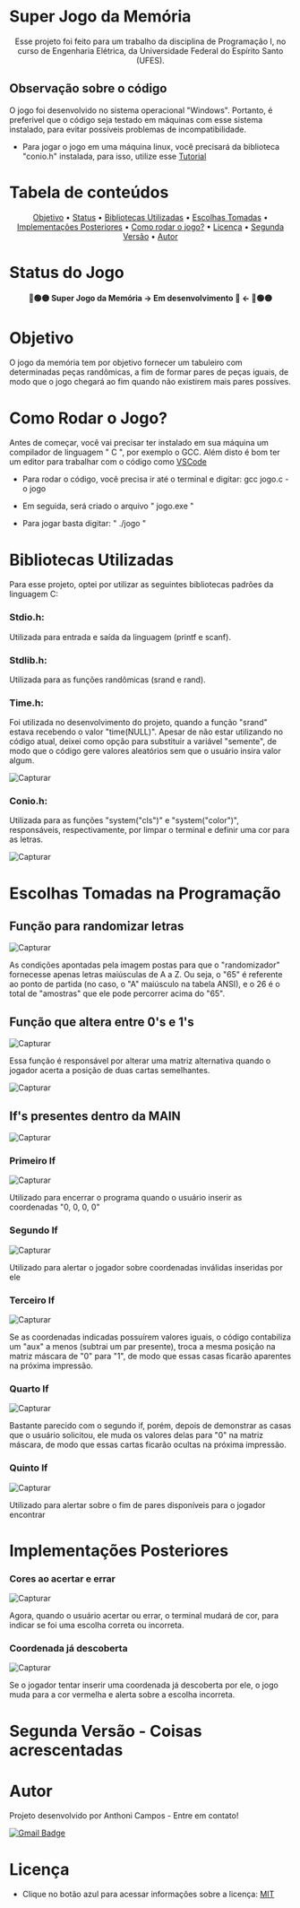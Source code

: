 # Super Jogo da Memória


<p align="center">Esse projeto foi feito para um trabalho da disciplina de Programação I, no curso de Engenharia Elétrica, da Universidade Federal do Espírito Santo (UFES).</p>

## Observação sobre o código

O jogo foi desenvolvido no sistema operacional "Windows". Portanto, é preferivel que o código seja testado em máquinas com esse sistema instalado, para evitar possíveis problemas de incompatibilidade.

* Para jogar o jogo em uma máquina linux, você precisará da biblioteca "conio.h" instalada, para isso, utilize esse [Tutorial](https://www.youtube.com/watch?v=V119IzUgwJw)

Tabela de conteúdos
=================
<p align="center">
 <a href="#objetivo">Objetivo</a> •
 <a href="#status-do-jogo">Status</a> • 
 <a href="#bibliotecas-utilizadas">Bibliotecas Utilizadas</a> • 
 <a href="#escolhas-tomadas-na-programação">Escolhas Tomadas</a> •
 <a href="#implementações-posteriores">Implementações Posteriores</a> • 
 <a href="#como-rodar-o-jogo">Como rodar o jogo?</a> • 
 <a href="#licença">Licença</a> •
 <a href="#segunda-versão---coisas-acrescentadas">Segunda Versão</a> •
 <a href="#autor">Autor</a>
 </p>

# Status do Jogo
<h4 align="center"> 
	🔴🟢🟡  Super Jogo da Memória -> Em desenvolvimento 🚧 <-  🔴🟢🟡
</h4>

# Objetivo
O jogo da memória tem por objetivo fornecer um tabuleiro com determinadas peças randômicas, a fim de formar pares de peças iguais, de modo que o jogo chegará ao fim quando não existirem mais pares possíves.

# Como Rodar o Jogo?
Antes de começar, você vai precisar ter instalado em sua máquina um compilador de linguagem " C ", por exemplo o GCC. Além disto é bom ter um editor para trabalhar com o código como [VSCode](https://code.visualstudio.com/)

* Para rodar o código, você precisa ir até o terminal e digitar: gcc jogo.c -o jogo

* Em seguida, será criado o arquivo " jogo.exe "

* Para jogar basta digitar: " ./jogo "

# Bibliotecas Utilizadas
Para esse projeto, optei por utilizar as seguintes bibliotecas padrões da linguagem C:

### Stdio.h:
Utilizada para entrada e saída da linguagem (printf e scanf).

### Stdlib.h:
Utilizada para as funções randômicas (srand e rand).

### Time.h:
Foi utilizada no desenvolvimento do projeto, quando a função "srand" estava recebendo o valor "time(NULL)". Apesar de não estar utilizando no código atual, deixei como opção para substituir a variável "semente", de modo que o código gere valores aleatórios sem que o usuário insira valor algum.

![Capturar](https://user-images.githubusercontent.com/119754605/212426798-f26be41a-f7ce-46ea-9735-fb82856b4595.PNG)

### Conio.h:

Utilizada para as funções "system("cls")" e "system("color")", responsáveis, respectivamente, por limpar o terminal e definir uma cor para as letras.

![Capturar](https://user-images.githubusercontent.com/119754605/212427251-8831c0c8-35e2-4664-bc1a-c39a27cb617d.PNG)

# Escolhas Tomadas na Programação

## Função para randomizar letras

![Capturar](https://user-images.githubusercontent.com/119754605/212426798-f26be41a-f7ce-46ea-9735-fb82856b4595.PNG)

As condições apontadas pela imagem postas para que o "randomizador" fornecesse apenas letras maiúsculas de A a Z. Ou seja, o "65" é referente ao ponto de partida (no caso, o "A" maiúsculo na tabela ANSI), e o 26 é o total de "amostras" que ele pode percorrer acima do "65".

## Função que altera entre 0's e 1's

![Capturar](https://user-images.githubusercontent.com/119754605/212427726-0221cf87-c3f3-495d-8e70-97dbbf50633b.PNG)

Essa função é responsável por alterar uma matriz alternativa quando o jogador acerta a posição de duas cartas semelhantes.

![Capturar](https://user-images.githubusercontent.com/119754605/212427891-d4383d03-0977-40a3-9758-3a4eb6e34d84.PNG)

## If's presentes dentro da MAIN

![Capturar](https://user-images.githubusercontent.com/119754605/212428133-4e69bc95-3cfd-450a-8f67-25ac77dd8563.PNG)

### Primeiro If

![Capturar](https://user-images.githubusercontent.com/119754605/212429363-47795815-0054-4935-8bb4-ad779fd49cca.PNG)


Utilizado para encerrar o programa quando o usuário inserir as coordenadas "0, 0, 0, 0"

### Segundo If

![Capturar](https://user-images.githubusercontent.com/119754605/212429842-5c0515f9-50dc-41bc-92c4-3402c35769fd.PNG)

Utilizado para alertar o jogador sobre coordenadas inválidas inseridas por ele

### Terceiro If

![Capturar](https://user-images.githubusercontent.com/119754605/212429578-c33662d7-c155-4707-b1c5-3e682dbce2fa.PNG)

Se as coordenadas indicadas possuírem valores iguais, o código contabiliza um "aux" a menos (subtrai um par presente), troca a mesma posição na matriz máscara de "0" para "1", de modo que essas casas ficarão aparentes na próxima impressão.

### Quarto If

![Capturar](https://user-images.githubusercontent.com/119754605/212429658-83fbec9a-bc14-401a-8c2d-cd5b42864b48.PNG)

Bastante parecido com o segundo if, porém, depois de demonstrar as casas que o usuário solicitou, ele muda os valores delas para "0" na matriz máscara, de modo que essas cartas ficarão ocultas na próxima impressão.

### Quinto If

![Capturar](https://user-images.githubusercontent.com/119754605/212430253-007ce609-f4aa-4182-9b00-01cd7378334f.PNG)


Utilizado para alertar sobre o fim de pares disponíveis para o jogador encontrar

# Implementações Posteriores

### Cores ao acertar e errar

![Capturar](https://user-images.githubusercontent.com/119754605/213035087-81f1db98-54d9-4105-a625-52db03fdb0c5.PNG)

Agora, quando o usuário acertar ou errar, o terminal mudará de cor, para indicar se foi uma escolha correta ou incorreta.

### Coordenada já descoberta

![Capturar](https://user-images.githubusercontent.com/119754605/213897859-99525dbb-3456-47fb-848a-55bb759fd6c4.PNG)

Se o jogador tentar inserir uma coordenada já descoberta por ele, o jogo muda para a cor vermelha e alerta sobre a escolha incorreta.

# Segunda Versão - Coisas acrescentadas	

# Autor 
Projeto desenvolvido por Anthoni Campos - Entre em contato!

[![Gmail Badge](https://img.shields.io/badge/-anthonithomes@gmail.com-c14438?style=flat-square&logo=Gmail&logoColor=white&link=mailto:anthonithomes@gmail.com)](mailto:anthonithomes@gmail.com)

# Licença

* Clique no botão azul para acessar informações sobre a licença: [MIT](https://github.com/Campos1911/Jogo-da-memoria/blob/main/LICENSE)
